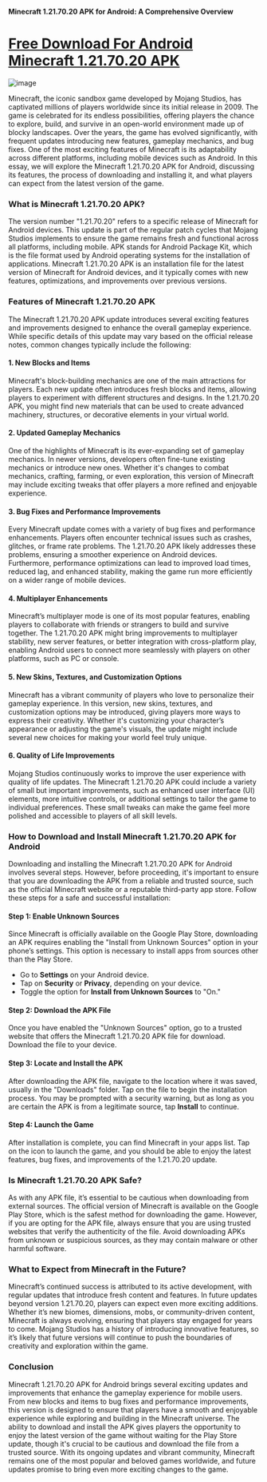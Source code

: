 **Minecraft 1.21.70.20 APK for Android: A Comprehensive Overview**

# [Free Download For Android Minecraft 1.21.70.20 APK](https://minecraft-1217020.modfyp.com/)

![image](https://github.com/user-attachments/assets/ec0224ea-724e-4423-bf89-25a4f9378a4f)

Minecraft, the iconic sandbox game developed by Mojang Studios, has captivated millions of players worldwide since its initial release in 2009. The game is celebrated for its endless possibilities, offering players the chance to explore, build, and survive in an open-world environment made up of blocky landscapes. Over the years, the game has evolved significantly, with frequent updates introducing new features, gameplay mechanics, and bug fixes. One of the most exciting features of Minecraft is its adaptability across different platforms, including mobile devices such as Android. In this essay, we will explore the Minecraft 1.21.70.20 APK for Android, discussing its features, the process of downloading and installing it, and what players can expect from the latest version of the game.

### What is Minecraft 1.21.70.20 APK?

The version number "1.21.70.20" refers to a specific release of Minecraft for Android devices. This update is part of the regular patch cycles that Mojang Studios implements to ensure the game remains fresh and functional across all platforms, including mobile. APK stands for Android Package Kit, which is the file format used by Android operating systems for the installation of applications. Minecraft 1.21.70.20 APK is an installation file for the latest version of Minecraft for Android devices, and it typically comes with new features, optimizations, and improvements over previous versions.

### Features of Minecraft 1.21.70.20 APK

The Minecraft 1.21.70.20 APK update introduces several exciting features and improvements designed to enhance the overall gameplay experience. While specific details of this update may vary based on the official release notes, common changes typically include the following:

#### 1. **New Blocks and Items**

Minecraft's block-building mechanics are one of the main attractions for players. Each new update often introduces fresh blocks and items, allowing players to experiment with different structures and designs. In the 1.21.70.20 APK, you might find new materials that can be used to create advanced machinery, structures, or decorative elements in your virtual world.

#### 2. **Updated Gameplay Mechanics**

One of the highlights of Minecraft is its ever-expanding set of gameplay mechanics. In newer versions, developers often fine-tune existing mechanics or introduce new ones. Whether it's changes to combat mechanics, crafting, farming, or even exploration, this version of Minecraft may include exciting tweaks that offer players a more refined and enjoyable experience.

#### 3. **Bug Fixes and Performance Improvements**

Every Minecraft update comes with a variety of bug fixes and performance enhancements. Players often encounter technical issues such as crashes, glitches, or frame rate problems. The 1.21.70.20 APK likely addresses these problems, ensuring a smoother experience on Android devices. Furthermore, performance optimizations can lead to improved load times, reduced lag, and enhanced stability, making the game run more efficiently on a wider range of mobile devices.

#### 4. **Multiplayer Enhancements**

Minecraft’s multiplayer mode is one of its most popular features, enabling players to collaborate with friends or strangers to build and survive together. The 1.21.70.20 APK might bring improvements to multiplayer stability, new server features, or better integration with cross-platform play, enabling Android users to connect more seamlessly with players on other platforms, such as PC or console.

#### 5. **New Skins, Textures, and Customization Options**

Minecraft has a vibrant community of players who love to personalize their gameplay experience. In this version, new skins, textures, and customization options may be introduced, giving players more ways to express their creativity. Whether it's customizing your character’s appearance or adjusting the game's visuals, the update might include several new choices for making your world feel truly unique.

#### 6. **Quality of Life Improvements**

Mojang Studios continuously works to improve the user experience with quality of life updates. The Minecraft 1.21.70.20 APK could include a variety of small but important improvements, such as enhanced user interface (UI) elements, more intuitive controls, or additional settings to tailor the game to individual preferences. These small tweaks can make the game feel more polished and accessible to players of all skill levels.

### How to Download and Install Minecraft 1.21.70.20 APK for Android

Downloading and installing the Minecraft 1.21.70.20 APK for Android involves several steps. However, before proceeding, it's important to ensure that you are downloading the APK from a reliable and trusted source, such as the official Minecraft website or a reputable third-party app store. Follow these steps for a safe and successful installation:

#### Step 1: Enable Unknown Sources
Since Minecraft is officially available on the Google Play Store, downloading an APK requires enabling the "Install from Unknown Sources" option in your phone’s settings. This option is necessary to install apps from sources other than the Play Store.

- Go to **Settings** on your Android device.
- Tap on **Security** or **Privacy**, depending on your device.
- Toggle the option for **Install from Unknown Sources** to "On."

#### Step 2: Download the APK File
Once you have enabled the "Unknown Sources" option, go to a trusted website that offers the Minecraft 1.21.70.20 APK file for download. Download the file to your device.

#### Step 3: Locate and Install the APK
After downloading the APK file, navigate to the location where it was saved, usually in the "Downloads" folder. Tap on the file to begin the installation process. You may be prompted with a security warning, but as long as you are certain the APK is from a legitimate source, tap **Install** to continue.

#### Step 4: Launch the Game
After installation is complete, you can find Minecraft in your apps list. Tap on the icon to launch the game, and you should be able to enjoy the latest features, bug fixes, and improvements of the 1.21.70.20 update.

### Is Minecraft 1.21.70.20 APK Safe?

As with any APK file, it’s essential to be cautious when downloading from external sources. The official version of Minecraft is available on the Google Play Store, which is the safest method for downloading the game. However, if you are opting for the APK file, always ensure that you are using trusted websites that verify the authenticity of the file. Avoid downloading APKs from unknown or suspicious sources, as they may contain malware or other harmful software.

### What to Expect from Minecraft in the Future?

Minecraft’s continued success is attributed to its active development, with regular updates that introduce fresh content and features. In future updates beyond version 1.21.70.20, players can expect even more exciting additions. Whether it’s new biomes, dimensions, mobs, or community-driven content, Minecraft is always evolving, ensuring that players stay engaged for years to come. Mojang Studios has a history of introducing innovative features, so it’s likely that future versions will continue to push the boundaries of creativity and exploration within the game.

### Conclusion

Minecraft 1.21.70.20 APK for Android brings several exciting updates and improvements that enhance the gameplay experience for mobile users. From new blocks and items to bug fixes and performance improvements, this version is designed to ensure that players have a smooth and enjoyable experience while exploring and building in the Minecraft universe. The ability to download and install the APK gives players the opportunity to enjoy the latest version of the game without waiting for the Play Store update, though it's crucial to be cautious and download the file from a trusted source. With its ongoing updates and vibrant community, Minecraft remains one of the most popular and beloved games worldwide, and future updates promise to bring even more exciting changes to the game.
